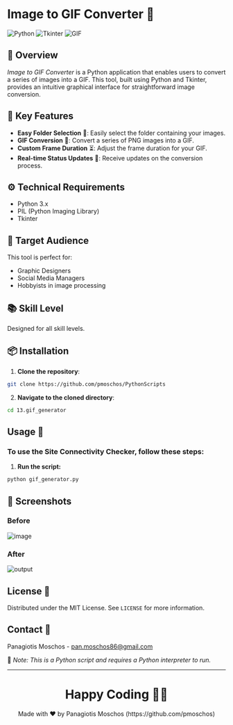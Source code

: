# Image to GIF Converter 🌟

![Python](https://img.shields.io/badge/Made_with-Python-blue.svg)
![Tkinter](https://img.shields.io/badge/Using-Tkinter-green.svg)
![GIF](https://img.shields.io/badge/Supports-GIF_Conversion-orange.svg)

## 📖 Overview
*Image to GIF Converter* is a Python application that enables users to convert a series of images into a GIF. This tool, built using Python and Tkinter, provides an intuitive graphical interface for straightforward image conversion.

## 🌟 Key Features
- **Easy Folder Selection** 📁: Easily select the folder containing your images.
- **GIF Conversion** 🔄: Convert a series of PNG images into a GIF.
- **Custom Frame Duration** ⏳: Adjust the frame duration for your GIF.
- **Real-time Status Updates** 📢: Receive updates on the conversion process.

## ⚙️ Technical Requirements
- Python 3.x
- PIL (Python Imaging Library)
- Tkinter

## 👥 Target Audience
This tool is perfect for:
- Graphic Designers
- Social Media Managers
- Hobbyists in image processing

## 📚 Skill Level
Designed for all skill levels.

## 📦 Installation

1. **Clone the repository**:
```bash
git clone https://github.com/pmoschos/PythonScripts
```

2. **Navigate to the cloned directory**:
```bash
cd 13.gif_generator
```

## Usage 🚀
### To use the Site Connectivity Checker, follow these steps:

1. **Run the script:**
```bash
python gif_generator.py
```

## 📸 Screenshots
### Before
![image](https://github.com/pmoschos/pmoschos/assets/133533759/5492670f-5489-4a8e-98a7-2be7b5813d07)

### After
![output](https://github.com/pmoschos/pmoschos/assets/133533759/d8ca9b0b-b64b-47ae-a2aa-3ad5cc09c659)

## License 📜
Distributed under the MIT License. See `LICENSE` for more information.

## Contact 📧
Panagiotis Moschos - pan.moschos86@gmail.com

🔗 *Note: This is a Python script and requires a Python interpreter to run.*

---
<h1 align=center>Happy Coding 👨‍💻 </h1>

<p align="center">
  Made with ❤️ by Panagiotis Moschos (https://github.com/pmoschos)
</p>